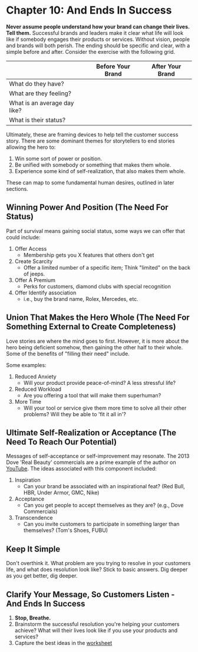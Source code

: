# Chapter 10: And Ends In Success

**Never assume people understand how your brand can change their lives. Tell them.**  Successful brands and leaders make it clear what life will look like if somebody engages their products or services.  Without vision, people and brands will both perish.  The ending should be specific and clear, with a simple before and after.  Consider the exercise with the following grid.

|                              | Before Your Brand | After Your Brand |
|------------------------------|-------------------|------------------|
| What do they have?           |                   |                  |
| What are they feeling?       |                   |                  |
| What is an average day like? |                   |                  |
| What is their status?        |                   |                  |

Ultimately, these are framing devices to help tell the customer success story. There are some dominant themes for storytellers to end stories allowing the hero to:

1. Win some sort of power or position.
2. Be unified with somebody or something that makes them whole.
3. Experience some kind of self-realization, that also makes them whole.

These can map to some fundamental human desires, outlined in later sections.

## Winning Power And Position (The Need For Status)

Part of survival means gaining social status, some ways we can offer that could include:

1. Offer Access
    - Membership gets you X features that others don't get
2. Create Scarcity
    - Offer a limited number of a specific item; Think "limited" on the back of jeeps.
3. Offer A Premium
    - Perks for customers, diamond clubs with special recognition
4. Offer Identify association
    - i.e., buy the brand name, Rolex, Mercedes, etc.

## Union That Makes the Hero Whole (The Need For Something External to Create Completeness)

Love stories are where the mind goes to first. However, it is more about the hero being deficient somehow, then gaining the other half to their whole. Some of the benefits of "filling their need" include.

Some examples:

1. Reduced Anxiety
    - Will your product provide peace-of-mind?  A less stressful life?  
2. Reduced Workload
    - Are you offering a tool that will make them superhuman?
3. More Time
    - Will your tool or service give them more time to solve all their other problems?  Will they be able to 'fit it all in'?

## Ultimate Self-Realization or Acceptance (The Need To Reach Our Potential)

Messages of self-acceptance or self-improvement may resonate.  The 2013 Dove 'Real Beauty' commercials are a prime example of the author on [YouTube](https://www.youtube.com/watch?v=litXW91UauE).  The ideas associated with this component included:

1. Inspiration
    - Can your brand be associated with an inspirational feat? (Red Bull, HBR, Under Armor, GMC, Nike)
2. Acceptance
    - Can you get people to accept themselves as they are?  (e.g., Dove Commercials)
3. Transcendence
    - Can you invite customers to participate in something larger than themselves? (Tom's Shoes, FUBU)

## Keep It Simple

Don't overthink it.  What problem are you trying to resolve in your customers life, and what does resolution look like?  Stick to basic answers.  Dig deeper as you get better, dig deeper.

## Clarify Your Message, So Customers Listen - And Ends In Success

1. **Stop, Breathe.**
2. Brainstorm the successful resolution you're helping your customers achieve?  What will their lives look like if you use your products and services?
3. Capture the best ideas in the [worksheet](./building-a-storybrand-worksheet.pdf)